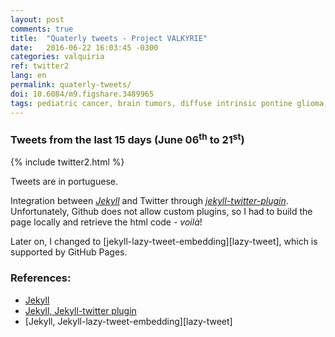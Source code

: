 ```yaml
---
layout: post
comments: true
title:  "Quaterly tweets - Project VALKYRIE"
date:   2016-06-22 16:03:45 -0300
categories: valquiria
ref: twitter2
lang: en
permalink: quaterly-tweets/
doi: 10.6084/m9.figshare.3489965
tags: pediatric cancer, brain tumors, diffuse intrinsic pontine glioma, clinical trial, twitter, jekyll, project valkyrie
---
```

### Tweets from the last 15 days (June 06<sup>th</sup> to 21<sup>st</sup>)

{% include twitter2.html %}

Tweets are in portuguese.

Integration between [_Jekyll_][jekyll] and Twitter through [_jekyll-twitter-plugin_][jekyll-twitter-plugin]. Unfortunately, Github does not allow custom plugins, so I had to build the page locally and retrieve the html code - _voilà_!

Later on, I changed to [jekyll-lazy-tweet-embedding][lazy-tweet], which is supported by GitHub Pages.

### References:

- [Jekyll][jekyll]
- [Jekyll, Jekyll-twitter plugin][jekyll-twitter-plugin]
- [Jekyll, Jekyll-lazy-tweet-embedding][lazy-tweet]

[jekyll]: https://jekyllrb.com
[jekyll-twitter-plugin]: https://github.com/rob-murray/jekyll-twitter-plugin
[lazy-twwet]: https://github.com/takuti/jekyll-lazy-tweet-embedding
